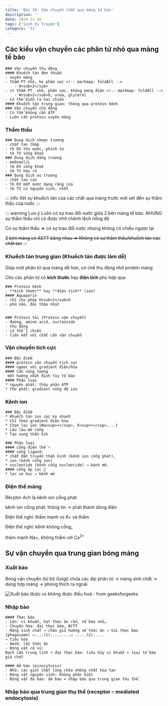 ```yaml
---
title: 'Bài 10. Vận chuyển chất qua màng tế bào'
description: ''
date: 2024-11-28
tags: ['Sinh Di Truyền']
category: 'Y1'
---
```


## Các kiểu vận chuyển các phân tử nhỏ qua màng tế bào

```markmap
### Vận chuyển thụ động
#### Khuếch tán đơn thuần
- xuyên màng
- thấm PT nhỏ, ko phân cực <!-- markmap: foldAll -->
    - O<sub>2</sub>
- ít thấm PT  nhỏ, phân cực, không mang điện <!-- markmap: foldAll -->
    - H<sub>2</sub>O, urea, glycerol
- Có thể diễn ra hai chiều
#### Khuếch tán trung gian: thông qua protein kênh
### Vận chuyển chủ động
- Có thể không cần ATP
- Luôn cần protein xuyên màng
```

### Thẩm thấu

```markmap
### Dung dịch nhược trương
- chất tan thấp
- tb ĐV thu nước, phình to
- tb TV sống khoẻ
### Dung dịch đẳng trương
- mmOsmol/L
- tb ĐV sống khoẻ
- tb TV héo rũ
### Dung dịch ưu trương
- chất tan cao
- tb ĐV mất nước dạng răng cưa
- tb TV co nguyên sinh, chết
```

::: info
Xét sự khuếch tán của các chất qua màng trước mới xét đến sự thẩm thấu của nước
:::

::: warning Lưu ý
Luôn có sự trao đổi nước giữa 2 bên màng tế bào. NHƯNG sự thẩm thấu chỉ có được nhờ chênh lệch nồng độ

Có sự thẩm thấu $\Rightarrow$ có sự trao đổi nước nhưng không có chiều ngược lại

~~2 bên màng có ASTT bằng nhau => Không có sự thẩm thấu/khuếch tán các chất tan~~
:::

### Khuếch tán trung gian (Khuếch tán được làm dễ)

Giúp một phân tử qua màng dễ hơn, cơ chế thụ động nhờ protein màng

Cho các phân tử có **kích thước** hay **điện tích** phù hợp qua

```markmap
### Protein kênh
- **kích thước** hay **điện tích** (ion)
#### Aquaporin
- chỉ cho phép H<sub>2</sub>O
- phù não, đái tháo nhạt


### Protein tải (Protein vận chuyển)
- đường, amino acid, nucleoside
- thụ động
- có thể 2 chiều
- liên kết với chất cần vận chuyển
```

### Vận chuyển tích cực

```markmap
### Đặc điểm
#### protein vận chuyển tích cực
#### ngược với gradient điện/hóa
#### Cần năng lượng
 một hướng nhất định tùy tế bào
#### Phân loại
* nguyên phát: thủy phân ATP
* thứ phát: gradient nồng độ ion
```

### Kênh ion

```markmap
### Đặc điểm
* Khuếch tán ion cực kỳ nhanh
* Chỉ theo gradient điện hóa
* Chọn lọc ion (Na<sup>+</sup>, K<sup>+</sup>,...)
* Lâu lâu mở cổng
* Tạo xung thần kih
```

```markmap
### Phân loại
#### cổng điện thế ⚡
#### cổng ligand:
* chất dẫn truyền thần kinh (kênh ion cổng phát),
* ion (kênh cổng ion)
* nucleotide (kênh cổng nucleotide) → kênh mở.
#### cổng áp lực 🐳
* lực cơ học → kênh mở
```

### Điện thế màng

<VidStack
  src="youtube/hrGvIOUkJhU"
  title="Điện thế màng"
/>

Rêcptor Ach là kênh ion cổng phát

kênh ion cổng phát: thông tin -> phát thành dòng điện

Điện thế nghỉ: thấm mạnh vs K+ và thấm

Điện thế nghỉ: kênh không cổng,

thâm mạnh Na+, không thấm với Ca<sup>2+</sup>

## Sự vận chuyển qua trung gian bóng màng

### Xuất bào

Bóng vận chuyển (từ bộ Golgi) chứa các đại phân tử → màng sinh chất → dung hợp màng → phóng thích ra ngoài

![Xuất bào được vs không được điều hoà - from [geeksforgeeks](https://www.geeksforgeeks.org/exocytosis/)](/sinh-xuatbao.png)

### Nhập bào

```markmap
#### Thực bào
- Lớn: vi khuẩn, hạt thức ăn rắn, tế bào nhỏ…
- Chuyên hóa: đại thực bào, BCTT
- Màng sinh chất → chân giả hướng về thức ăn → túi thực bào (phagosome) →....(1).........→ .....(2).....
→ tiêu hóa
- Amib: lấy thức ăn
- Động vật có vú:
Bạch cầu trung tính + đại thực bào: tiêu hủy vi khuẩn + lọai tế bào già chết
```

```markmap
#### Ẩm bào (pinocytosis)
- Nhỏ: các giọt chất lỏng chứa những chất hòa tan
- Động vật nguyên sinh: không phân biệt
- Động vật đa bào: ẩm bào = nhập bào qua trung gian thụ thể.
```

### Nhập bào qua trung gian thụ thể (receptor – mediated endocytosis)
